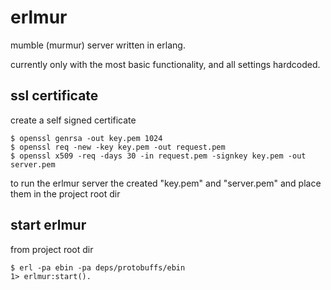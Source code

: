 # erlmur

mumble (murmur) server written in erlang.

currently only with the most basic functionality, and all settings hardcoded.


## ssl certificate

create a self signed certificate


	$ openssl genrsa -out key.pem 1024
	$ openssl req -new -key key.pem -out request.pem
	$ openssl x509 -req -days 30 -in request.pem -signkey key.pem -out server.pem


to run the erlmur server the created "key.pem" and "server.pem" and place them in the project root dir


## start erlmur

from project root dir

	$ erl -pa ebin -pa deps/protobuffs/ebin
	1> erlmur:start().
